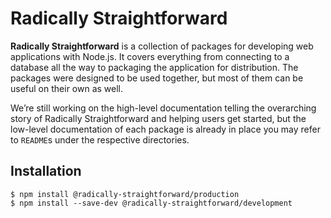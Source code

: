 # Radically Straightforward

**Radically Straightforward** is a collection of packages for developing web applications with Node.js. It covers everything from connecting to a database all the way to packaging the application for distribution. The packages were designed to be used together, but most of them can be useful on their own as well.

We’re still working on the high-level documentation telling the overarching story of Radically Straightforward and helping users get started, but the low-level documentation of each package is already in place you may refer to `README`s under the respective directories.

## Installation

```console
$ npm install @radically-straightforward/production
$ npm install --save-dev @radically-straightforward/development
```
